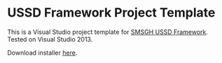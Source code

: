 # USSD Framework Project Template

This is a Visual Studio project template for [SMSGH USSD Framework](http://github.com/smsgh/ussd-framework). Tested on Visual Studio 2013.

Download installer [here](https://github.com/smsgh/ussd-framework-project-template/releases/download/v1.0.0/UssdFrameworkTemplateInstaller.vsix).